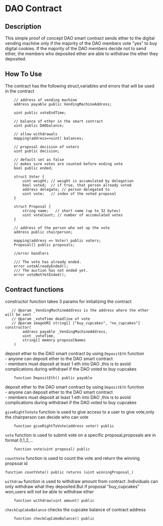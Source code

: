 # DAO Contract

## Description

This simple proof of concept DAO smart contract sends ether to the digital vending machine
only if the majority of the DAO members vote "yes" to buy digital cookies. If the majority of the DAO members decide not to send ether, the members who deposited ether are able to withdraw the ether they deposited.

## How To Use

The contract has the following struct,variables and errors that will be used in the contract 

```solidity
    // address of vending machine
    address payable public VendingMachineAddress;

    uint public voteEndTime;

    // balance of ether in the smart contract
    uint public DAObalance;

    // allow withdrawals
    mapping(address=>uint) balances;

    // proposal decision of voters
    uint public decision;

    // default set as false
    // makes sure votes are counted before ending vote
    bool public ended;

    struct Voter {
        uint weight; // weight is accumulated by delegation
        bool voted;  // if true, that person already voted
        address delegate; // person delegated to
        uint vote;   // index of the voted proposal
    }

    struct Proposal {
        string name;   // short name (up to 32 bytes)
        uint voteCount; // number of accumulated votes
    }

    // address of the person who set up the vote
    address public chairperson;

    mapping(address => Voter) public voters;
    Proposal[] public proposals;

    //error handlers

    /// The vote has already ended.
    error voteAlreadyEnded();
    /// The auction has not ended yet.
    error voteNotYetEnded();
```

## Contract functions

constructor function takes 3 params for initializing the contract

```solidity
   // @param _VendingMachineAddress is the address where the ether will be sent
   // @param _voteTime deadline of vote
   // @param imageURI string[] ["buy_cupcakes", "no_cupcakes"]
constructor(
        address payable _VendingMachineAddress,
        uint _voteTime,
        string[] memory proposalNames
    )
```

deposit ether to the DAO smart contract by using `DepositEth` function <br>
    - anyone can deposit ether to the DAO smart contract <br>
    - members must deposit at least 1 eth into DAO ,this is to avoid complications during withdrawl if the DAO voted to buy cupcakes

```solidity
    function DepositEth() public payable
```

deposit ether to the DAO smart contract by using `DepositEth` function <br>
    - anyone can deposit ether to the DAO smart contract <br>
    - members must deposit at least 1 eth into DAO ,this is to avoid complications during withdrawl if the DAO voted to buy cupcakes

`giveRightToVote` function is used to give access to a user to give vote,only the chairperson can decide who can vote

```solidity
    function giveRightToVote(address voter) public
```

`vote` function is used to submit vote on a specific proposal,proposals are in format 0,1,2,...
```solidity
    function vote(uint proposal) public 
```

`countVote` function is used to count the vote and return the winning propsoal id 
```solidity
function countVote() public returns (uint winningProposal_)
```

`withdraw` function is used to withdraw amount from contract .Individuals can only withdraw what they deposited.But if proposal "buy_cupcakes" won,users will not be able to withdraw ether
```solidity
    function withdraw(uint amount) public
```


`checkCupCakeBalance` checks the cupcake balance of contract address
```solidity
    function checkCupCakeBalance() public
```


